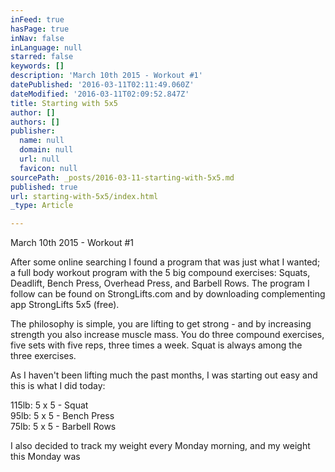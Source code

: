 ```yaml
---
inFeed: true
hasPage: true
inNav: false
inLanguage: null
starred: false
keywords: []
description: 'March 10th 2015 - Workout #1'
datePublished: '2016-03-11T02:11:49.060Z'
dateModified: '2016-03-11T02:09:52.847Z'
title: Starting with 5x5
author: []
authors: []
publisher:
  name: null
  domain: null
  url: null
  favicon: null
sourcePath: _posts/2016-03-11-starting-with-5x5.md
published: true
url: starting-with-5x5/index.html
_type: Article

---
```

March 10th 2015 - Workout \#1

After some online searching I found a program that was just what I wanted; a full body workout program with the 5 big compound exercises: Squats, Deadlift, Bench Press, Overhead Press, and Barbell Rows. The program I follow can be found on StrongLifts.com and by downloading complementing app StrongLifts 5x5 (free).

The philosophy is simple, you are lifting to get strong - and by increasing strength you also increase muscle mass. You do three compound exercises, five sets with five reps, three times a week. Squat is always among the three exercises. 

As I haven't been lifting much the past months, I was starting out easy and this is what I did today:

115lb: 5 x 5 - Squat  
95lb:   5 x 5 - Bench Press  
75lb:   5 x 5 - Barbell Rows

I also decided to track my weight every Monday morning, and my weight this Monday was